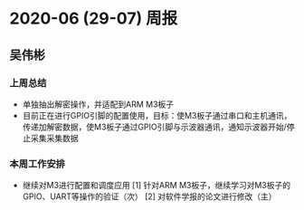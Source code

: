 # 2020-06 (29-07) 周报

## 吴伟彬
### 上周总结
* 单独抽出解密操作，并适配到ARM M3板子
* 目前正在进行GPIO引脚的配置使用，目标：使M3板子通过串口和主机通讯，传递加解密数据，使M3板子通过GPIO引脚与示波器通讯，通知示波器开始/停止采集采集数据

### 本周工作安排
* 继续对M3进行配置和调度应用
[1] 针对ARM M3板子，继续学习对M3板子的GPIO、UART等操作的验证（次）
[2] 对软件学报的论文进行修改（主）


